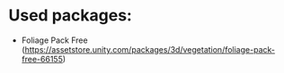 # Used packages:
- Foliage Pack Free (https://assetstore.unity.com/packages/3d/vegetation/foliage-pack-free-66155)
